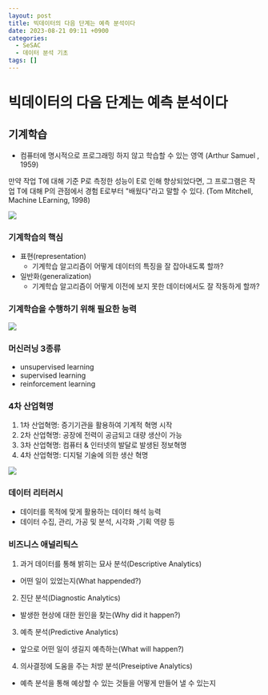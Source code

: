 ```yaml
---
layout: post
title: 빅데이터의 다음 단계는 예측 분석이다
date: 2023-08-21 09:11 +0900
categories:
  - SeSAC
  - 데이터 분석 기초
tags: []
---
```


# 빅데이터의 다음 단계는 예측 분석이다
## 기계학습
- 컴퓨터에 명시적으로 프로그래밍 하지 않고 학습할 수 있는 영역 (Arthur Samuel , 1959)

만약 작업 T에 대해 기준 P로 측정한 성능이 E로 인해 향상되었다면, 그 프로그램은 작업 T에 대해 P의 관점에서 경험 E로부터 "배웠다"라고 말할 수 있다. (Tom Mitchell, Machine LEarning, 1998)

![](https://i.imgur.com/jgLcg0f.png)


### 기계학습의 핵심
- 표현(representation)
	- 기계학습 알고리즘이 어떻게 데이터의 특징을 잘 잡아내도록 할까?
- 일반화(generalization)
	- 기계학습 알고리즘이 어떻게 이전에 보지 못한 데이터에서도 잘 작동하게 할까?

### 기계학습을 수행하기 위해 필요한 능력

![](https://i.imgur.com/0bcS8Nu.png)


### 머신러닝 3종류
- unsupervised learning
- supervised learning
- reinforcement learning

### 4차 산업혁명
1. 1차 산업혁명: 증기기관을 활용하여 기계적 혁명 시작
2. 2차 산업혁명: 공장에 전력이 공금되고 대량 생산이 가능
3. 3차 산업혁명: 컴퓨터 & 인터넷의 발달로 발생된 정보혁명
5. 4차 산업혁명: 디지털 기술에 의한 생산 혁명


![](https://i.imgur.com/KvSZE2e.png)


### 데이터 리터러시
- 데이터를 목적에 맞게 활용하는 데이터 해석 능력
- 데이터 수집, 관리, 가공 및 분석, 시각화 ,기획 역량 등

### 비즈니스 애널리틱스
1. 과거 데이터를 통해 밝히는 묘사 분석(Descriptive Analytics)
- 어떤 일이 있었는지(What happended?)

2. 진단 분석(Diagnostic Analytics)
- 발생한 현상에 대한 원인을 찾는(Why did it happen?)

3. 예측 분석(Predictive Analytics)
- 앞으로 어떤 일이 생길지 예측하는(What will happen?)

4. 의사결정에 도움을 주는 처방 분석(Preseiptive Analytics)
- 예측 분석을 통해 예상할 수 있는 것들을 어떻게 만들어 낼 수 있는지


